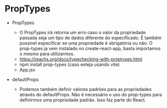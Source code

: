 # PropTypes

- PropTypes

  - O PropTypes irá retorna um erro caso o valor da propriedade passada seja um tipo de dados diferente do específicado. É também possível especificar se uma propriedade é obrigatória ou não. O prop-types ja vem instalado no create-react-app, basta importamos o mesmo para utilizarmos.
  - https://reactjs.org/docs/typechecking-with-proptypes.html
  - npm install prop-types (caso esteja usando vite)
  <!-- 
  import React from 'react';
  import PropTypes from 'prop-types';

  const Button = (props) => {
  return (
  <button
  style={{
          margin: props.margin,
          width: `${props.width}px`,
          height: `${props.width / 3}px`,
        }}
  disabled={props.disabled} >
  {props.children}
  </button>
  );
  };

  Button.propTypes = {
  margin: PropTypes.string.isRequired,
  width: PropTypes.number,
  disabled: PropTypes.bool,
  };

  export default Button;
  -->

  - App.jsx
  <!-- 
  import Button from './Button';

  const App = () => {
  return (
  <div>
  <h1>Meu App</h1>
  <Button margin="10px" width={300}>
  Clique Aqui
  </Button>
  </div>
  );
  };
  -->

- defaultProps

  - Podemos também definir valores padrões para as propriedades através do defaultProps. Não é necessário o uso do prop-types para definirmos uma propriedade padrão. Isso faz parte do React.
  <!-- 
  import PropTypes from 'prop-types';

  const Button = (props) => {
  return (
  <button
  style={{
          margin: props.margin,
          width: `${props.width}px`,
          height: `${props.width / 3}px`,
        }}
  disabled={props.disabled} >
  {props.children}
  </button>
  );
  };

  Button.defaultProps = {
  width: 200,
  disabled: false,
  };

  Button.propTypes = {
  margin: PropTypes.string.isRequired,
  width: PropTypes.number,
  disabled: PropTypes.bool,
  };

  export default Button;
  -->

